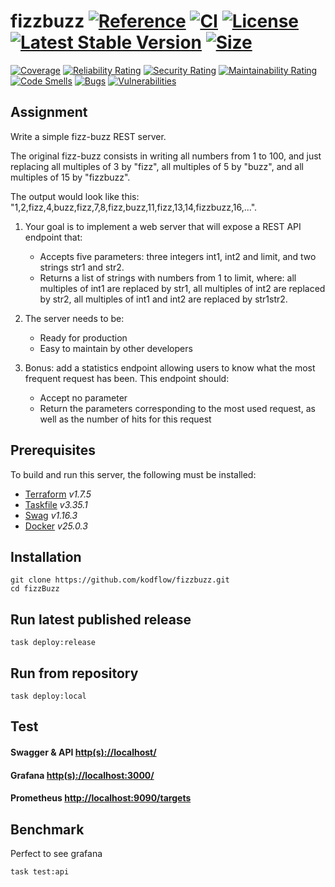 # fizzbuzz [![Reference](https://pkg.go.dev/badge/github.com/kodflow/fizzbuzz.svg)](https://pkg.go.dev/github.com/kodflow/fizzbuzz) [![CI](https://img.shields.io/github/actions/workflow/status/kodflow/fizzbuzz/ci.yml?label=CI)](https://github.com/kodflow/fizzbuzz/actions/workflows/ci.yml) [![License](https://img.shields.io/github/license/kodflow/fizzbuzz?label=&cacheSeconds=1&color=blue)](https://github.com/kodflow/fizzbuzz/blob/main/LICENSE) [![Latest Stable Version](https://img.shields.io/github/v/tag/kodflow/fizzbuzz?label=&cacheSeconds=1&color=blue)](https://github.com/kodflow/fizzbuzz/releases/latest) [![Size](https://img.shields.io/docker/image-size/kodmain/fizzbuzz?label=&cacheSeconds=1&color=blue)](https://github.com/kodflow/fizzbuzz/pkgs/container/fizzbuzz)

[![Coverage](https://sonarcloud.io/api/project_badges/measure?project=kodflow_fizzbuzz&metric=coverage)](https://sonarcloud.io/project/activity?id=kodflow_fizzbuzz&graph=custom&custom_metrics=coverage)
[![Reliability Rating](https://sonarcloud.io/api/project_badges/measure?project=kodflow_fizzbuzz&metric=reliability_rating)](https://sonarcloud.io/project/issues?impactSoftwareQualities=RELIABILITY&resolved=false&id=kodflow_fizzbuzz)
[![Security Rating](https://sonarcloud.io/api/project_badges/measure?project=kodflow_fizzbuzz&metric=security_rating)](https://sonarcloud.io/project/issues?impactSoftwareQualities=SECURITY&resolved=false&id=kodflow_fizzbuzz)
[![Maintainability Rating](https://sonarcloud.io/api/project_badges/measure?project=kodflow_fizzbuzz&metric=sqale_rating)](https://sonarcloud.io/project/issues?impactSoftwareQualities=MAINTAINABILITY&resolved=false&id=kodflow_fizzbuzz)
[![Code Smells](https://sonarcloud.io/api/project_badges/measure?project=kodflow_fizzbuzz&metric=code_smells)](https://sonarcloud.io/project/issues?resolved=false&types=CODE_SMELL&id=kodflow_fizzbuzz)
[![Bugs](https://sonarcloud.io/api/project_badges/measure?project=kodflow_fizzbuzz&metric=bugs)](https://sonarcloud.io/project/issues?resolved=false&types=BUG&id=kodflow_fizzbuzz)
[![Vulnerabilities](https://sonarcloud.io/api/project_badges/measure?project=kodflow_fizzbuzz&metric=vulnerabilities)](https://sonarcloud.io/project/issues?resolved=false&types=VULNERABILITY&id=kodflow_fizzbuzz)

## Assignment
Write a simple fizz-buzz REST server.

The original fizz-buzz consists in writing all numbers from 1 to 100, and just replacing all multiples of 3 by "fizz", all multiples of 5 by "buzz", and all multiples of 15 by "fizzbuzz".

The output would look like this: "1,2,fizz,4,buzz,fizz,7,8,fizz,buzz,11,fizz,13,14,fizzbuzz,16,...".

1. Your goal is to implement a web server that will expose a REST API endpoint that:
    - ⁠Accepts five parameters: three integers int1, int2 and limit, and two strings str1 and str2.
    - ⁠Returns a list of strings with numbers from 1 to limit, where: all multiples of int1 are replaced by str1, all multiples of int2 are replaced by str2, all multiples of int1 and int2 are replaced by str1str2.

2. The server needs to be:
    - ⁠Ready for production
    - ⁠Easy to maintain by other developers

3. Bonus: add a statistics endpoint allowing users to know what the most frequent request has been. This endpoint should:
    - ⁠Accept no parameter
    - ⁠Return the parameters corresponding to the most used request, as well as the number of hits for this request

## Prerequisites
To build and run this server, the following must be installed:
 - [Terraform](https://developer.hashicorp.com/terraform/install) *v1.7.5*
 - [Taskfile](https://taskfile.dev/installation/) *v3.35.1*
 - [Swag](https://github.com/swaggo/swag#getting-started) *v1.16.3*
 - [Docker](https://docs.docker.com/desktop/) *v25.0.3*

## Installation

````
git clone https://github.com/kodflow/fizzbuzz.git
cd fizzBuzz
````

## Run latest published release
````
task deploy:release
````

## Run from repository
````
task deploy:local
````

## Test
#### Swagger & API [http(s)://localhost/](http(s)://localhost/)
#### Grafana [http(s)://localhost:3000/](http(s)://localhost:3000/)
#### Prometheus [http://localhost:9090/targets](http://localhost:9090/targets)



## Benchmark
Perfect to see grafana
````
task test:api
````